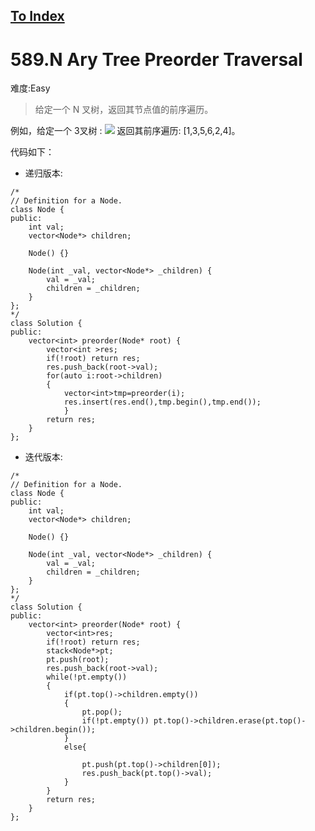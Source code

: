 [To Index](/index.md)
---
# 589.N Ary Tree Preorder Traversal
难度:Easy
> 给定一个 N 叉树，返回其节点值的前序遍历。

例如，给定一个 3叉树 :
![](https://assets.leetcode-cn.com/aliyun-lc-upload/uploads/2018/10/12/narytreeexample.png)
返回其前序遍历: [1,3,5,6,2,4]。


代码如下：
- 递归版本:
```
/*
// Definition for a Node.
class Node {
public:
    int val;
    vector<Node*> children;

    Node() {}

    Node(int _val, vector<Node*> _children) {
        val = _val;
        children = _children;
    }
};
*/
class Solution {
public:
    vector<int> preorder(Node* root) {
        vector<int >res;
        if(!root) return res;
        res.push_back(root->val);
        for(auto i:root->children)
        {
            vector<int>tmp=preorder(i);
            res.insert(res.end(),tmp.begin(),tmp.end());
            }   
        return res;
    }
};
```

- 迭代版本:

```
/*
// Definition for a Node.
class Node {
public:
    int val;
    vector<Node*> children;

    Node() {}

    Node(int _val, vector<Node*> _children) {
        val = _val;
        children = _children;
    }
};
*/
class Solution {
public:
    vector<int> preorder(Node* root) {
        vector<int>res;
        if(!root) return res;
        stack<Node*>pt;
        pt.push(root);
        res.push_back(root->val);
        while(!pt.empty())
        {
            if(pt.top()->children.empty())
            {
                pt.pop();
                if(!pt.empty()) pt.top()->children.erase(pt.top()->children.begin());
            }
            else{
                
                pt.push(pt.top()->children[0]);
                res.push_back(pt.top()->val);
            }
        }
        return res;
    }
};
```
